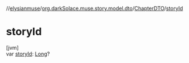 //[elysianmuse](../../../index.md)/[org.darkSolace.muse.story.model.dto](../index.md)/[ChapterDTO](index.md)/[storyId](story-id.md)

# storyId

[jvm]\
var [storyId](story-id.md): [Long](https://kotlinlang.org/api/latest/jvm/stdlib/kotlin/-long/index.html)?
